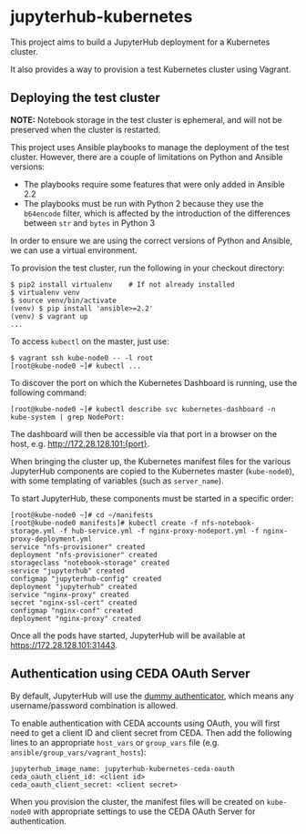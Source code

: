 # jupyterhub-kubernetes

This project aims to build a JupyterHub deployment for a Kubernetes cluster.

It also provides a way to provision a test Kubernetes cluster using Vagrant.

## Deploying the test cluster

**NOTE:** Notebook storage in the test cluster is ephemeral, and will not be preserved
when the cluster is restarted.

This project uses Ansible playbooks to manage the deployment of the test cluster.
However, there are a couple of limitations on Python and Ansible versions:

  * The playbooks require some features that were only added in Ansible 2.2
  * The playbooks must be run with Python 2 because they use the `b64encode` filter,
    which is affected by the introduction of the differences between `str` and
    `bytes` in Python 3

In order to ensure we are using the correct versions of Python and Ansible, we can
use a virtual environment.

To provision the test cluster, run the following in your checkout directory:

```
$ pip2 install virtualenv    # If not already installed
$ virtualenv venv
$ source venv/bin/activate
(venv) $ pip install 'ansible>=2.2'
(venv) $ vagrant up
...
```

To access `kubectl` on the master, just use:

```
$ vagrant ssh kube-node0 -- -l root
[root@kube-node0 ~]# kubectl ...
```

To discover the port on which the Kubernetes Dashboard is running, use the following command:

```
[root@kube-node0 ~]# kubectl describe svc kubernetes-dashboard -n kube-system | grep NodePort:
```

The dashboard will then be accessible via that port in a browser on the host, e.g. http://172.28.128.101:{port}.

When bringing the cluster up, the Kubernetes manifest files for the various JupyterHub
components are copied to the Kubernetes master (`kube-node0`), with some templating of
variables (such as `server_name`).

To start JupyterHub, these components must be started in a specific order:

```
[root@kube-node0 ~]# cd ~/manifests
[root@kube-node0 manifests]# kubectl create -f nfs-notebook-storage.yml -f hub-service.yml -f nginx-proxy-nodeport.yml -f nginx-proxy-deployment.yml
service "nfs-provisioner" created
deployment "nfs-provisioner" created
storageclass "notebook-storage" created
service "jupyterhub" created
configmap "jupyterhub-config" created
deployment "jupyterhub" created
service "nginx-proxy" created
secret "nginx-ssl-cert" created
configmap "nginx-conf" created
deployment "nginx-proxy" created
```

Once all the pods have started, JupyterHub will be available at https://172.28.128.101:31443.

## Authentication using CEDA OAuth Server

By default, JupyterHub will use the [dummy authenticator](https://github.com/yuvipanda/jupyterhub-dummy-authenticator),
which means any username/password combination is allowed.

To enable authentication with CEDA accounts using OAuth, you will first need to get
a client ID and client secret from CEDA. Then add the following lines to an appropriate
`host_vars` or `group_vars` file (e.g. `ansible/group_vars/vagrant_hosts`):

```
jupyterhub_image_name: jupyterhub-kubernetes-ceda-oauth
ceda_oauth_client_id: <client id>
ceda_oauth_client_secret: <client secret>
```

When you provision the cluster, the manifest files will be created on `kube-node0`
with appropriate settings to use the CEDA OAuth Server for authentication.
